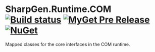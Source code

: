 ﻿# SharpGen.Runtime.COM [![Build status](https://ci.appveyor.com/api/projects/status/ufw4eaocv7mcqj9j/branch/master?svg=true)](https://ci.appveyor.com/project/jkoritzinsky/sharpgen-runtime-com/branch/master) [![MyGet Pre Release](https://img.shields.io/myget/sharpgentools/vpre/SharpGen.Runtime.COM.svg)](https://www.myget.org/feed/Packages/sharpgentools) [![NuGet](https://img.shields.io/nuget/v/SharpGen.Runtime.COM.svg)](https://www.nuget.org/packages/SharpGen.Runtime.COM) 


Mapped classes for the core interfaces in the COM runtime.
